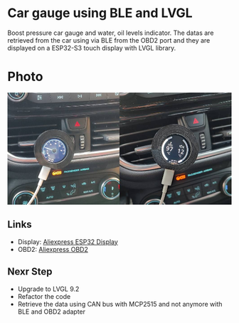 # Car gauge using BLE and LVGL

Boost pressure car gauge and water, oil levels indicator. The datas are retrieved from the car using via BLE from the OBD2 port and they are displayed on a ESP32-S3 touch display with LVGL library.

# Photo
![Gauge Photo](./FORD.jpg)


## Links

- Display: [Aliexpress ESP32 Display](https://it.aliexpress.com/item/1005006169531322.html?spm=a2g0o.order_list.order_list_main.77.34513696xiTFVr&gatewayAdapt=glo2ita)
- OBD2: [Aliexpress OBD2](https://it.aliexpress.com/item/32951258002.html?spm=a2g0o.order_list.order_list_main.169.34513696xiTFVr&gatewayAdapt=glo2ita)


## Nexr Step

- Upgrade to LVGL 9.2
- Refactor the code
- Retrieve the data using CAN bus with MCP2515 and not anymore with BLE and OBD2 adapter
